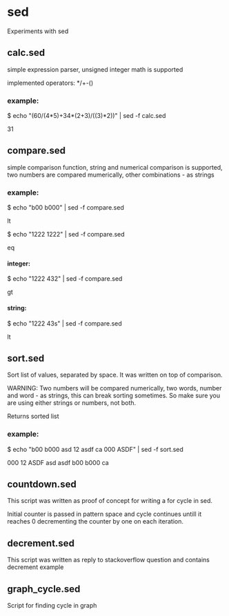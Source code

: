 # sed
Experiments with sed

## calc.sed
simple expression parser, unsigned integer math is supported

implemented operators: \*/+-()

### example:
$ echo "(60/(4\*5)+34\*(2+3)/((3)\*2))" | sed -f calc.sed

31


## compare.sed
simple comparison function, string and numerical comparison is supported,
two numbers are compared mumerically, other combinations - as strings

### example:
$ echo "b00 b000" | sed -f compare.sed

lt

$ echo "1222 1222" | sed -f compare.sed

eq

#### integer:
$ echo "1222 432" | sed -f compare.sed

gt

#### string:
$ echo "1222 43s" | sed -f compare.sed

lt


## sort.sed
Sort list of values, separated by space. It was written on top of comparison.

WARNING: Two numbers will be compared numerically, two words, number and
word - as strings, this can break sorting sometimes. So make sure you are using
either strings or numbers, not both.

Returns sorted list

### example:
$ echo "b00 b000 asd 12 asdf ca 000 ASDF" | sed -f sort.sed

000 12 ASDF asd asdf b00 b000 ca


## countdown.sed
This script was written as proof of concept for writing a for cycle in sed.

Initial counter is passed in pattern space and cycle continues untill it
reaches 0 decrementing the counter by one on each iteration.


## decrement.sed
This script was written as reply to stackoverflow question and contains
decrement example


## graph\_cycle.sed
Script for finding cycle in graph


